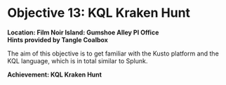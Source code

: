 # Objective 13: KQL Kraken Hunt
**Location: Film Noir Island: Gumshoe Alley PI Office**  
**Hints provided by Tangle Coalbox**

The aim of this objective is to get familiar with the Kusto platform and the KQL language, which is in total similar to Splunk.

**Achievement: KQL Kraken Hunt**
<!--stackedit_data:
eyJoaXN0b3J5IjpbLTE3OTU5NTkzNDEsLTIwMTAxOTI2M119
-->